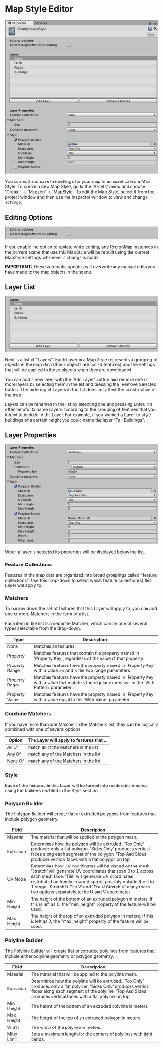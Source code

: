 Map Style Editor
================

![MapStyle editor interface](Images/MapStyleEditor.png)

You can edit and save the settings for your map in an asset called a Map Style. To create a new Map Style, go to the 'Assets' menu and choose 'Create' -> 'Mapzen' -> 'MapStyle'. To edit the Map Style, select it from the project window and then use the inspector window to view and change settings.

Editing Options
---------------

![MapStyle editing options](Images/MapStyleEditingOptions.png)

If you enable the option to update while editing, any RegionMap instances in the current scene that use this MapStyle will be rebuilt using the current MapStyle settings whenever a change is made.

**IMPORTANT:** These automatic updates will overwrite any manual edits you have made to the map objects in the scene.

Layer List
----------

![MapStyle layer list editor](Images/MapStyleLayerList.png)

Next is a list of "Layers". Each Layer in a Map Style represents a grouping of objects in the map data (these objects are called features) and the settings that will be applied to those objects when they are downloaded.

You can add a new layer with the 'Add Layer' button and remove one or more layers by selecting them in the list and pressing the 'Remove Selected' button. The ordering of Layers in the list does not affect the construction of the map.

Layers can be renamed in the list by selecting one and pressing Enter. It's often helpful to name Layers according to the grouping of features that you intend to include in the Layer. For example, if you wanted a Layer to style buildings of a certain height you could name the layer "Tall Buildings".

Layer Properties
----------------

![MapStyle layer properties editor](Images/MapStyleLayerProperties.png)

When a layer is selected its properties will be displayed below the list.

### Feature Collections

Features in the map data are organized into broad groupings called "feature collections". Use this drop-down to select which feature collection(s) this Layer will apply to.

### Matchers

To narrow down the set of features that this Layer will apply to, you can add one or more Matchers in the form of a list.

Each item in the list is a separate Matcher, which can be one of several types selectable from the drop-down.

Type | Description
-----|------------
None | Matches all features.
Property | Matches features that contain the property named in 'Property Key', regardless of the value of that property.
Property Range | Matches features have the property named in 'Property Key' with a value >= and < the two range parameters.
Property Regex | Matches features have the property named in 'Property Key' with a value that matches the regular expression in the 'With Pattern' parameter.
Property Value | Matches features have the property named in 'Property Key' with a value equal to the 'With Value' parameter.

### Combine Matchers

If you have more than one Matcher in the Matchers list, they can be logically combined with one of several options.

Option | The Layer will apply to features that ...
-------|------------------------------------------
All Of | match all of the Matchers in the list
Any Of | match any of the Matchers in the list
None Of | match any of the Matchers in the list

### Style

Each of the features in this Layer will be turned into renderable meshes using the builders enabled in the Style section.

### Polygon Builder

The Polygon Builder will create flat or extruded polygons from features that include polygon geometry.

Field | Description
------|------------
Material | The material that will be applied to the polygon mesh.
Extrusion | Determines how the polygon will be extruded. 'Top Only' produces only a flat polygon. 'Sides Only' produces vertical faces along each segment of the polygon. 'Top And Sides' produces vertical faces with a flat polygon on top.
UV Mode | Determines how UV coordinates will be placed on the mesh. 'Stretch' will generate UV coordinates that span 0 to 1 across each mesh face. 'Tile' will generate UV coordinates distributed uniformly in world space, possibly outside the 0 to 1 range. 'Stretch U Tile V' and 'Tile U Stretch V' apply these two options separately to the U and V coordinates.
Min Height | The height of the bottom of an extruded polygon in meters. If this is left as 0, the "min_height" property of the feature will be used.
Max Height | The height of the top of an extruded polygon in meters. If this is left as 0, the "max_height" property of the feature will be used.

### Polyline Builder

The Polyline Builder will create flat or extruded polylines from features that include either polyline geometry or polygon geometry.

Field | Description
------|------------
Material | The material that will be applied to the polyline mesh.
Extrusion | Determines how the polyline will be extruded. 'Top Only' produces only a flat polyline. 'Sides Only' produces vertical faces along each segment of the polyline. 'Top And Sides' produces vertical faces with a flat polyline on top.
Min Height | The height of the bottom of an extruded polyline in meters.
Max Height | The height of the top of an extruded polygon in meters.
Width | The width of the polyline in meters.
Miter Limit | Sets a maximum length for the corners of polylines with tight bends.
